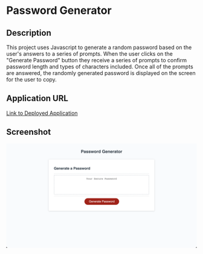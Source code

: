 # Password Generator

## Description
This project uses Javascript to generate a random password based on the user's answers to a series of prompts. 
When the user clicks on the "Generate Password" button they receive a series of prompts to confirm password length and types of characters included. 
Once all of the prompts are answered, the randomly generated password is displayed on the screen for the user to copy. 

## Application URL
[Link to Deployed Application](https://thebsking.github.io/password-generator/)

## Screenshot
![screenshot of deployed application](./assets/preview.png)